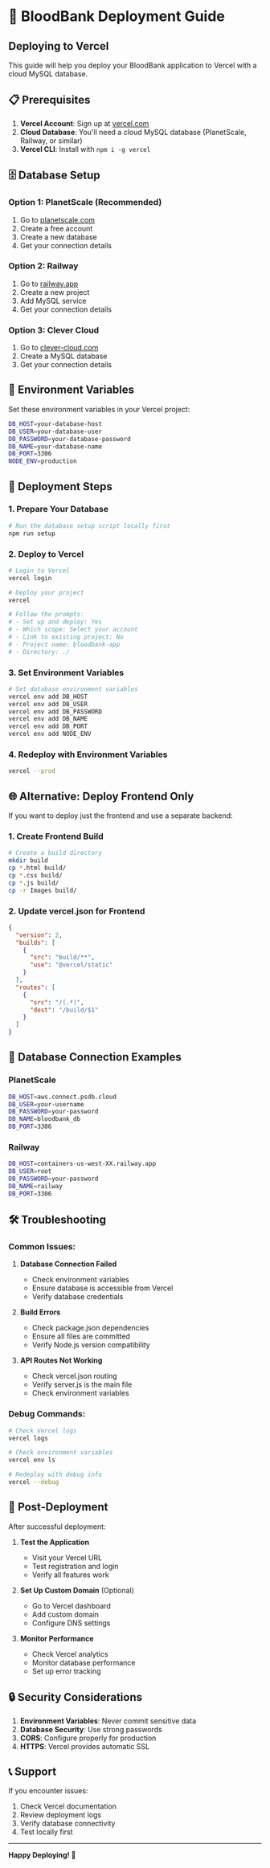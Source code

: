 # 🚀 BloodBank Deployment Guide

## Deploying to Vercel

This guide will help you deploy your BloodBank application to Vercel with a cloud MySQL database.

## 📋 Prerequisites

1. **Vercel Account**: Sign up at [vercel.com](https://vercel.com)
2. **Cloud Database**: You'll need a cloud MySQL database (PlanetScale, Railway, or similar)
3. **Vercel CLI**: Install with `npm i -g vercel`

## 🗄️ Database Setup

### Option 1: PlanetScale (Recommended)
1. Go to [planetscale.com](https://planetscale.com)
2. Create a free account
3. Create a new database
4. Get your connection details

### Option 2: Railway
1. Go to [railway.app](https://railway.app)
2. Create a new project
3. Add MySQL service
4. Get your connection details

### Option 3: Clever Cloud
1. Go to [clever-cloud.com](https://clever-cloud.com)
2. Create a MySQL database
3. Get your connection details

## 🔧 Environment Variables

Set these environment variables in your Vercel project:

```bash
DB_HOST=your-database-host
DB_USER=your-database-user
DB_PASSWORD=your-database-password
DB_NAME=your-database-name
DB_PORT=3306
NODE_ENV=production
```

## 🚀 Deployment Steps

### 1. Prepare Your Database
```bash
# Run the database setup script locally first
npm run setup
```

### 2. Deploy to Vercel
```bash
# Login to Vercel
vercel login

# Deploy your project
vercel

# Follow the prompts:
# - Set up and deploy: Yes
# - Which scope: Select your account
# - Link to existing project: No
# - Project name: bloodbank-app
# - Directory: ./
```

### 3. Set Environment Variables
```bash
# Set database environment variables
vercel env add DB_HOST
vercel env add DB_USER
vercel env add DB_PASSWORD
vercel env add DB_NAME
vercel env add DB_PORT
vercel env add NODE_ENV
```

### 4. Redeploy with Environment Variables
```bash
vercel --prod
```

## 🌐 Alternative: Deploy Frontend Only

If you want to deploy just the frontend and use a separate backend:

### 1. Create Frontend Build
```bash
# Create a build directory
mkdir build
cp *.html build/
cp *.css build/
cp *.js build/
cp -r Images build/
```

### 2. Update vercel.json for Frontend
```json
{
  "version": 2,
  "builds": [
    {
      "src": "build/**",
      "use": "@vercel/static"
    }
  ],
  "routes": [
    {
      "src": "/(.*)",
      "dest": "/build/$1"
    }
  ]
}
```

## 🔗 Database Connection Examples

### PlanetScale
```bash
DB_HOST=aws.connect.psdb.cloud
DB_USER=your-username
DB_PASSWORD=your-password
DB_NAME=bloodbank_db
DB_PORT=3306
```

### Railway
```bash
DB_HOST=containers-us-west-XX.railway.app
DB_USER=root
DB_PASSWORD=your-password
DB_NAME=railway
DB_PORT=3306
```

## 🛠️ Troubleshooting

### Common Issues:

1. **Database Connection Failed**
   - Check environment variables
   - Ensure database is accessible from Vercel
   - Verify database credentials

2. **Build Errors**
   - Check package.json dependencies
   - Ensure all files are committed
   - Verify Node.js version compatibility

3. **API Routes Not Working**
   - Check vercel.json routing
   - Verify server.js is the main file
   - Check environment variables

### Debug Commands:
```bash
# Check Vercel logs
vercel logs

# Check environment variables
vercel env ls

# Redeploy with debug info
vercel --debug
```

## 📱 Post-Deployment

After successful deployment:

1. **Test the Application**
   - Visit your Vercel URL
   - Test registration and login
   - Verify all features work

2. **Set Up Custom Domain** (Optional)
   - Go to Vercel dashboard
   - Add custom domain
   - Configure DNS settings

3. **Monitor Performance**
   - Check Vercel analytics
   - Monitor database performance
   - Set up error tracking

## 🔒 Security Considerations

1. **Environment Variables**: Never commit sensitive data
2. **Database Security**: Use strong passwords
3. **CORS**: Configure properly for production
4. **HTTPS**: Vercel provides automatic SSL

## 📞 Support

If you encounter issues:
1. Check Vercel documentation
2. Review deployment logs
3. Verify database connectivity
4. Test locally first

---

**Happy Deploying! 🚀**
